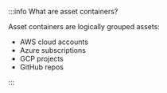 :::info What are asset containers?

Asset containers are logically grouped assets:

-   AWS cloud accounts
-   Azure subscriptions
-   GCP projects
-   GitHub repos

:::
